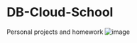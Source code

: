 # DB-Cloud-School
Personal projects and homework
![image](https://user-images.githubusercontent.com/77397566/180181806-49a62ef7-36a0-4d61-83fa-2e45b441491f.png)
